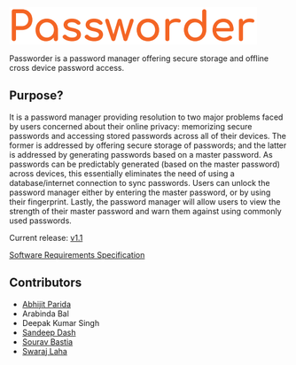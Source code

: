 ![Passworder](doc/logo.png)

Passworder is a password manager offering secure storage and offline cross device password access.

## Purpose?

It is a password manager providing resolution to two major problems faced by users concerned
about their online privacy: memorizing secure passwords and accessing stored passwords across
all of their devices. The former is addressed by offering secure storage of passwords; and the
latter is addressed by generating passwords based on a master password. 
As passwords can be predictably generated (based on the master password) across devices, this essentially eliminates
the need of using a database/internet connection to sync passwords. Users can unlock the
password manager either by entering the master password, or by using their fingerprint. Lastly,
the password manager will allow users to view the strength of their master password and warn
them against using commonly used passwords.

Current release: [v1.1](https://github.com/abhijitparida/passworder/releases)

[Software Requirements Specification](doc/SRS%20Document.pdf)

## Contributors

* [Abhijit Parida](https://github.com/abhijitparida)
* Arabinda Bal
* Deepak Kumar Singh
* [Sandeep Dash](https://github.com/sandeep007dash)
* [Sourav Bastia](https://github.com/souravbastia)
* [Swaraj Laha](https://github.com/swarajlaha)
